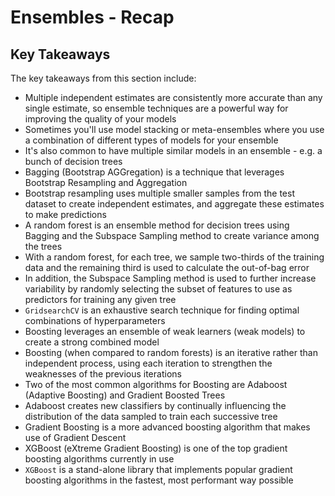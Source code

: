 # Ensembles - Recap

## Key Takeaways

The key takeaways from this section include:
* Multiple independent estimates are consistently more accurate than any single estimate, so ensemble techniques are a powerful way for improving the quality of your models
* Sometimes you'll use model stacking or meta-ensembles where you use a combination of different types of models for your ensemble
* It's also common to have multiple similar models in an ensemble - e.g. a bunch of decision trees
* Bagging (Bootstrap AGGregation) is a technique that leverages Bootstrap Resampling and Aggregation
* Bootstrap resampling uses multiple smaller samples from the test dataset to create independent estimates, and aggregate these estimates to make predictions
* A random forest is an ensemble method for decision trees using Bagging and the Subspace Sampling method to create variance among the trees
* With a random forest, for each tree, we sample two-thirds of the training data and the remaining third is used to calculate the out-of-bag error
* In addition, the Subspace Sampling method is used to further increase variability by randomly selecting the subset of features to use as predictors for training any given tree
* `GridsearchCV` is an exhaustive search technique for finding optimal combinations of hyperparameters 
* Boosting leverages an ensemble of weak learners (weak models) to create a strong combined model
* Boosting (when compared to random forests) is an iterative rather than independent process, using each iteration to strengthen the weaknesses of the previous iterations
* Two of the most common algorithms for Boosting are Adaboost (Adaptive Boosting) and Gradient Boosted Trees
* Adaboost creates new classifiers by continually influencing the distribution of the data sampled to train each successive tree
* Gradient Boosting is a more advanced boosting algorithm that makes use of Gradient Descent
* XGBoost (eXtreme Gradient Boosting) is one of the top gradient boosting algorithms currently in use
* `XGBoost` is a stand-alone library that implements popular gradient boosting algorithms in the fastest, most performant way possible
